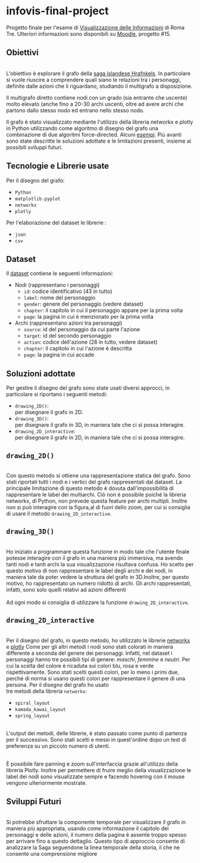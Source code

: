 # infovis-final-project
Progetto finale per l'esame di [Visualizzazione delle Informazioni](http://www.dia.uniroma3.it/~infovis/) di Roma Tre. Ulteriori informazioni sono disponibili su [Moodle](https://ingegneria.el.uniroma3.it/mod/page/view.php?id=16780), progetto #15.


## Obiettivi
<br/>L'obiettivo è esplorare il grafo della [saga islandese Hrafnkels](https://en.wikipedia.org/wiki/Hrafnkels_saga). In particolare si vuole riuscire a comprendere quali siano le relazioni tra i personaggi, definite dalle azioni che li riguardano, studiando il multigrafo a disposizione. 

Il multigrafo diretto contiene nodi con un grado (sia entrante che uscente) molto elevato (anche fino a 20-30 archi uscenti, oltre ad avere archi che partono dallo stesso nodo ed entrano nello stesso nodo.

Il grafo è stato visualizzato mediante l'utilizzo della libreria networkx e plotly in Python utilizzando come algoritmo di disegno del grafo una combinazione di due algoritmi force-directed. Alcuni [esempi](https://plotly.com/python/network-graphs/). Più avanti sono state descritte le soluzioni adottate e le limitazioni presenti, insieme ai possibili sviluppi futuri.<br/>


## Tecnologie e Librerie usate
Per il disegno del grafo:
- `Python`
- `matplotlib.pyplot`
- `networkx`
- `plotly`

Per l'elaborazione del dataset le librerie  :
- `json`
- `csv`


## Dataset
Il [dataset](https://github.com/Ennio28/graph_drawing/blob/master/hrafnkel_saga_network.xlsx) contiene le seguenti informazioni:

- Nodi (rappresentano i personaggi)
    - ```id```: codice identificativo (43 in tutto)
    - ```label```: nome del personaggio
    - ```gender```: genere del personaggio (vedere dataset)
    - ```chapter```: il capitolo in cui il personaggio appare per la prima volta
    - ```page```: la pagina in cui è menzionato per la prima volta
- Archi (rappresentano azioni tra personaggi)
    - ```source```: id del personaggio da cui parte l'azione
    - ```target```: id del secondo personaggio
    - ```action```: codice dell'azione (28 in tutto, vedere dataset)
    - ```chapter```: il capitolo in cui l'azione è descritta
    - ```page```: la pagina in cui accade


## Soluzioni adottate

Per gestire il disegno del grafo sono state usati diversi approcci, in particolare si riportano i seguenti metodi:
- ```drawing_2D()```:  <br/>per disegnare il grafo in 2D. <br/>
- ```drawing_3D()```:  <br/>per disegnare il grafo in 3D, in maniera tale che ci si possa interagire. <br/>
- ```drawing_2D_interactive```:  <br/>per disegnare il grafo in 2D, in maniera tale che ci si possa interagire. <br/>

## ```drawing_2D()```
 <br/>Con questo metodo si ottiene una rappresentazione statica del grafo. Sono stati riportati tutti i nodi e i vertici del grafo rappresentati dal dataset. La principale limitazione di questo metodo 
è dovuta dall'impossibilità di rappresentare le label dei multiarchi. Ciò non è possibile poiché la libreria networkx, di Python, non prevede questa feature per archi multipli.
Inoltre non si può interagire con la figura,al di fuori dello zoom, per cui si consiglia di usare il metodo ```drawing_2D_interactive```. <br/>

## ```drawing_3D()```
 <br/>Ho iniziato a programmare questa funzione in modo tale che l'utente finale potesse interagire con il grafo in una maniera più immersiva, ma avendo tanti nodi e tanti archi la sua visualizzazione risultava confusa. 
Ho scelto per questo motivo di non rappresentare le label degli archi e dei nodi, in maniera tale da poter vedere la struttura del grafo in 3D.Inoltre,
 per questo motivo, ho rappresentato un numero ridotto di archi. Gli archi rappresentati, infatti, sono solo quelli relativi ad azioni differenti<br/>
 <br/>Ad ogni modo si consiglia di utilizzare la funzione  ```drawing_2D_interactive```. <br/>



## ```drawing_2D_interactive```
<br/>Per il disegno del grafo, in questo metodo, ho utilizzato le librerie [networkx](https://networkx.org/documentation/stable/reference/drawing.html) e [plotly](https://plotly.com/python-api-reference/) 
Come per gli altri metodi i nodi sono stati colorati in maniera differente a seconda del genere dei personaggi. Infatti, nel dataset i personaggi hanno tre possibili tipi di genere: _maschi_, _femmine_ e _neutri_. Per cui la scelta 
del colore è ricaduta sui colori blu, rosa e verde rispettivamente. Sono stati scelti questi colori, per lo meno i primi due, perché di norma si usano questi colori per rappresentare il genere di una persona. Per il disegno del grafo ho usato<br/>
tre metodi della libreria `networkx`:<br/>

- `spiral_layout`
- `kamada_kawai_layout`
- `spring_layout`


<br/>L'output dei metodi, delle librerie, è stato passato come punto di partenza per il successivo. Sono stati scelti e messi in quest'ordine dopo un test di preferenza su un piccolo numero di utenti.<br/>

<br/>È possibile fare panning e zoom sull'interfaccia grazie all'utilizzo della libreria Plotly. Inoltre per permettere di fruire meglio della visualizzazione le label dei nodi sono visualizzate sempre
e facendo hovering con il mouse vengono ulteriormente mostrate.
<br/>

## Sviluppi Futuri
<br/>Si potrebbe sfruttare la componente temporale per visualizzare il grafo in maniera più appropriata, usando come informazione il capitolo dei personaggi e delle azioni, il numero della pagina è assente troppo spesso per arrivare fino a questo dettaglio. Questo tipo di approccio consente di analizzare la Saga seguendone la linea temporale della storia, il che ne consente una comprensione migliore


